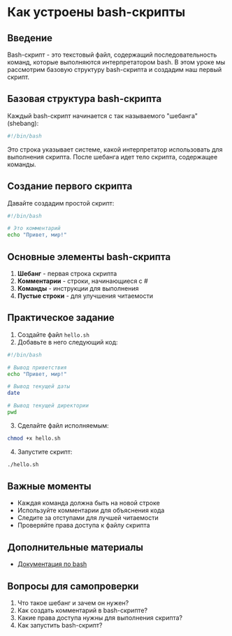 # Как устроены bash-скрипты

## Введение

Bash-скрипт - это текстовый файл, содержащий последовательность команд, которые выполняются интерпретатором bash. В этом уроке мы рассмотрим базовую структуру bash-скрипта и создадим наш первый скрипт.

## Базовая структура bash-скрипта

Каждый bash-скрипт начинается с так называемого "шебанга" (shebang):

```bash
#!/bin/bash
```

Это строка указывает системе, какой интерпретатор использовать для выполнения скрипта. После шебанга идет тело скрипта, содержащее команды.

## Создание первого скрипта

Давайте создадим простой скрипт:

```bash
#!/bin/bash

# Это комментарий
echo "Привет, мир!"
```

## Основные элементы bash-скрипта

1. **Шебанг** - первая строка скрипта
2. **Комментарии** - строки, начинающиеся с #
3. **Команды** - инструкции для выполнения
4. **Пустые строки** - для улучшения читаемости

## Практическое задание

1. Создайте файл `hello.sh`
2. Добавьте в него следующий код:
```bash
#!/bin/bash

# Вывод приветствия
echo "Привет, мир!"

# Вывод текущей даты
date

# Вывод текущей директории
pwd
```
3. Сделайте файл исполняемым:
```bash
chmod +x hello.sh
```
4. Запустите скрипт:
```bash
./hello.sh
```

## Важные моменты

- Каждая команда должна быть на новой строке
- Используйте комментарии для объяснения кода
- Следите за отступами для лучшей читаемости
- Проверяйте права доступа к файлу скрипта

## Дополнительные материалы

- [Документация по bash](https://www.gnu.org/software/bash/manual/bash.html)

## Вопросы для самопроверки

1. Что такое шебанг и зачем он нужен?
2. Как создать комментарий в bash-скрипте?
3. Какие права доступа нужны для выполнения скрипта?
4. Как запустить bash-скрипт? 